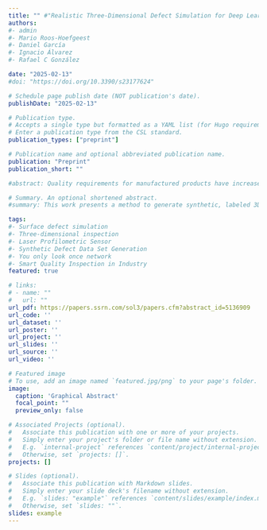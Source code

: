 ```yaml
---
title: "" #"Realistic Three-Dimensional Defect Simulation for Deep Learning-Based Industrial Inspection Systems / Working paper"
authors:
#- admin
#- Mario Roos-Hoefgeest
#- Daniel García
#- Ignacio Álvarez
#- Rafael C González

date: "2025-02-13"
#doi: "https://doi.org/10.3390/s23177624"

# Schedule page publish date (NOT publication's date).
publishDate: "2025-02-13"

# Publication type.
# Accepts a single type but formatted as a YAML list (for Hugo requirements).
# Enter a publication type from the CSL standard.
publication_types: ["preprint"]

# Publication name and optional abbreviated publication name.
publication: "Preprint"
publication_short: ""

#abstract: Quality requirements for manufactured products have increased dramatically in recent years. A challenging example is the detection of small surface deformations that may fall below manufacturing #tolerances. It requires analysis of high-precision, high-resolution three-dimensional information obtained with contactless methods, such as Laser profilometric sensors. Deep learning techniques may be #useful to locate such defects within the captured data. These new technologies demand large, annotated and balanced datasets to train the algorithms. Unfortunately, acquiring and labeling real defect #datasets in an industrial environment is challenging because of the random and infrequent nature of defects, and labor costs associated with manual detection and classification.We present a method to create #synthetic, labeled datasets that can be tailored to the inspection of new parts or manufacturing processes. Defects are modeled by an elevation defining their size and shape. The triangular mesh describing #the object is modified using Free-Form Deformation techniques, adapting the defect to the object’s local geometry. Random noise is added to ensure variety in the dataset. Moreover, we propose mathematical #models to characterize three common types of superficial defects. To validate our proposal, synthetic depth images are obtained by simulating the sensor acquisition process. Real and synthetic depth maps #are compared. Two deep-learning networks, trained with a synthetic and with a real dataset, are compared. Results achieved with a fresh set of real samples showed that synthetic data can replace the scarce #real data during the training phase. The method makes easier the development of inspection applications for new products.

# Summary. An optional shortened abstract.
#summary: This work presents a method to generate synthetic, labeled 3D surface defect datasets, enabling deep learning-based industrial inspection without relying on scarce and costly real data.

tags:
#- Surface defect simulation
#- Three-dimensional inspection
#- Laser Profilometric Sensor
#- Synthetic Defect Data Set Generation
#- You only look once network
#- Smart Quality Inspection in Industry
featured: true

# links:
# - name: ""
#   url: ""
url_pdf: https://papers.ssrn.com/sol3/papers.cfm?abstract_id=5136909
url_code: ''
url_dataset: ''
url_poster: ''
url_project: ''
url_slides: ''
url_source: ''
url_video: ''

# Featured image
# To use, add an image named `featured.jpg/png` to your page's folder. 
image:
  caption: 'Graphical Abstract'
  focal_point: ""
  preview_only: false

# Associated Projects (optional).
#   Associate this publication with one or more of your projects.
#   Simply enter your project's folder or file name without extension.
#   E.g. `internal-project` references `content/project/internal-project/index.md`.
#   Otherwise, set `projects: []`.
projects: []

# Slides (optional).
#   Associate this publication with Markdown slides.
#   Simply enter your slide deck's filename without extension.
#   E.g. `slides: "example"` references `content/slides/example/index.md`.
#   Otherwise, set `slides: ""`.
slides: example
---
```


